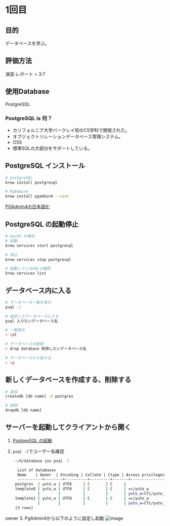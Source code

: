 # 1回目

## 目的

データベースを学ぶ。

## 評価方法

演習:レポート = 3:7

## 使用Database

PostgreSQL

### PostgreSQL is 何？

- カリフォルニア大学バークレイ校のCS学科で開発された。
- オブジェクトリレーションデータベース管理システム。
- OSS
- 標準SQLの大部分をサポートしている。

## PostgreSQL インストール

```bash
# postgreSQL
brew install postgresql

# PgAdmin4
brew install pgadmin4 --cask
```

[PGAdmin4の日本語化](https://qiita.com/sanapuuu/items/4e43f6ed0cf0a597efb5)

## PostgreSQL の起動停止

```bash
# macOS の場合
# 起動
brew services start postgresql

# 停止
brew services stop postgresql

# 起動しているSQLの確認
brew services list
```

## データベース内に入る

```bash
# データベース一覧を表示
psql -l

# 指定したデータベースに入る
psql 入りたいデータベース名

# 一覧表示
> \dt

# データベースの削除
> drop database 削除したいデータベース名

# データベースから抜ける
> \q
```

## 新しくデータベースを作成する、削除する

```bash
# 追加
createdb [db name] -O postgres

# 削除
dropdb [db name]
```

## サーバーを起動してクライアントから開く

1. [PostgreSQL の起動](#PostgreSQL\sの起動停止)
2. `psql -l`でユーザー名確認

   ```bash
    ~/G/database ❯❯❯ psql -l

     List of databases
     Name    | Owner  | Encoding | Collate | Ctype | Access privileges
     -----------+--------+----------+---------+-------+-------------------
    postgres  | yuto_w | UTF8     | C       | C     |
    template0 | yuto_w | UTF8     | C       | C     | =c/yuto_w        +
              |        |          |         |       | yuto_w=CTc/yuto_w
    template1 | yuto_w | UTF8     | C       | C     | =c/yuto_w        +
              |        |          |         |       | yuto_w=CTc/yuto_w
    (3 rows)
    ```

  owner
3. PgAdmin4から以下のように設定し起動
  ![image](スクリーンショット%202021-04-12%2019.10.36.png)
